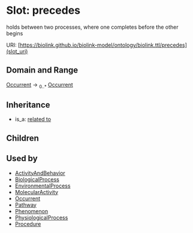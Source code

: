 # Slot: precedes


holds between two processes, where one completes before the other begins

URI: [https://biolink.github.io/biolink-model/ontology/biolink.ttl/precedes](slot_uri)
## Domain and Range

[Occurrent](Occurrent.md) ->  <sub>0..*</sub> [Occurrent](Occurrent.md)
## Inheritance

 *  is_a: [related to](related_to.md)
## Children

## Used by

 * [ActivityAndBehavior](ActivityAndBehavior.md)
 * [BiologicalProcess](BiologicalProcess.md)
 * [EnvironmentalProcess](EnvironmentalProcess.md)
 * [MolecularActivity](MolecularActivity.md)
 * [Occurrent](Occurrent.md)
 * [Pathway](Pathway.md)
 * [Phenomenon](Phenomenon.md)
 * [PhysiologicalProcess](PhysiologicalProcess.md)
 * [Procedure](Procedure.md)
